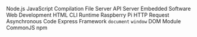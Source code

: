 Node.js
JavaScript
Compilation
File Server
API Server
Embedded Software
Web Development
HTML
CLI
Runtime
Raspberry Pi
HTTP Request
Asynchronous Code
Express
Framework
`document`
`window`
DOM
Module
CommonJS
npm
